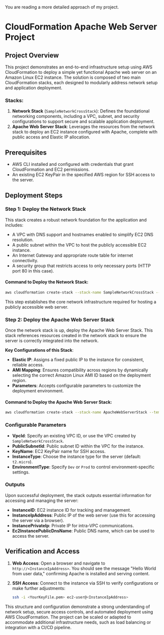 You are reading a more detailed approach of my project. 

# CloudFormation Apache Web Server Project

## Project Overview
This project demonstrates an end-to-end infrastructure setup using AWS CloudFormation to deploy a simple yet functional Apache web server on an Amazon Linux EC2 instance. The solution is composed of two main CloudFormation stacks, each designed to modularly address network setup and application deployment.

### Stacks:
1. **Network Stack** (`SampleNetworkCrossStack`): Defines the foundational networking components, including a VPC, subnet, and security configurations to support secure and scalable application deployment.
2. **Apache Web Server Stack**: Leverages the resources from the network stack to deploy an EC2 instance configured with Apache, complete with public access and Elastic IP allocation.

## Prerequisites
- AWS CLI installed and configured with credentials that grant CloudFormation and EC2 permissions.
- An existing EC2 KeyPair in the specified AWS region for SSH access to the server.

## Deployment Steps

### Step 1: Deploy the Network Stack
This stack creates a robust network foundation for the application and includes:
- A VPC with DNS support and hostnames enabled to simplify EC2 DNS resolution.
- A public subnet within the VPC to host the publicly accessible EC2 instance.
- An Internet Gateway and appropriate route table for internet connectivity.
- A security group that restricts access to only necessary ports (HTTP port 80 in this case).

#### Command to Deploy the Network Stack:
```bash
aws cloudformation create-stack --stack-name SampleNetworkCrossStack --template-body file://network_template.yml
```

This step establishes the core network infrastructure required for hosting a publicly accessible web server.

### Step 2: Deploy the Apache Web Server Stack
Once the network stack is up, deploy the Apache Web Server Stack. This stack references resources created in the network stack to ensure the server is correctly integrated into the network.

**Key Configurations of this Stack**:
- **Elastic IP**: Assigns a fixed public IP to the instance for consistent, reliable access.
- **AMI Mapping**: Ensures compatibility across regions by dynamically selecting the correct Amazon Linux AMI ID based on the deployment region.
- **Parameters**: Accepts configurable parameters to customize the deployment environment.

#### Command to Deploy the Apache Web Server Stack:
```bash
aws cloudformation create-stack --stack-name ApacheWebServerStack --template-body file://apache_template.yml --parameters ParameterKey=KeyName,ParameterValue=<YourKeyName>
```

### Configurable Parameters
- **VpcId**: Specify an existing VPC ID, or use the VPC created by `SampleNetworkCrossStack`.
- **PublicSubnetId**: Public subnet ID within the VPC for the instance.
- **KeyName**: EC2 KeyPair name for SSH access.
- **InstanceType**: Choose the instance type for the server (default: `t2.micro`).
- **EnvironmentType**: Specify `Dev` or `Prod` to control environment-specific settings.

### Outputs
Upon successful deployment, the stack outputs essential information for accessing and managing the server:
- **InstanceID**: EC2 instance ID for tracking and management.
- **InstanceIpAddress**: Public IP of the web server (use this for accessing the server via a browser).
- **InstancePrivateIp**: Private IP for intra-VPC communications.
- **Ec2InstancePublicDnsName**: Public DNS name, which can be used to access the server.

## Verification and Access
1. **Web Access**: Open a browser and navigate to `http://<InstanceIpAddress>`. You should see the message "Hello World from user data," confirming Apache is installed and serving content.
   
2. **SSH Access**: Connect to the instance via SSH to verify configurations or make further adjustments:
   ```bash
   ssh -i <YourKeyFile.pem> ec2-user@<InstanceIpAddress>
   ```

This structure and configuration demonstrate a strong understanding of network setup, secure access controls, and automated deployment using AWS CloudFormation. The project can be scaled or adapted to accommodate additional infrastructure needs, such as load balancing or integration with a CI/CD pipeline. 